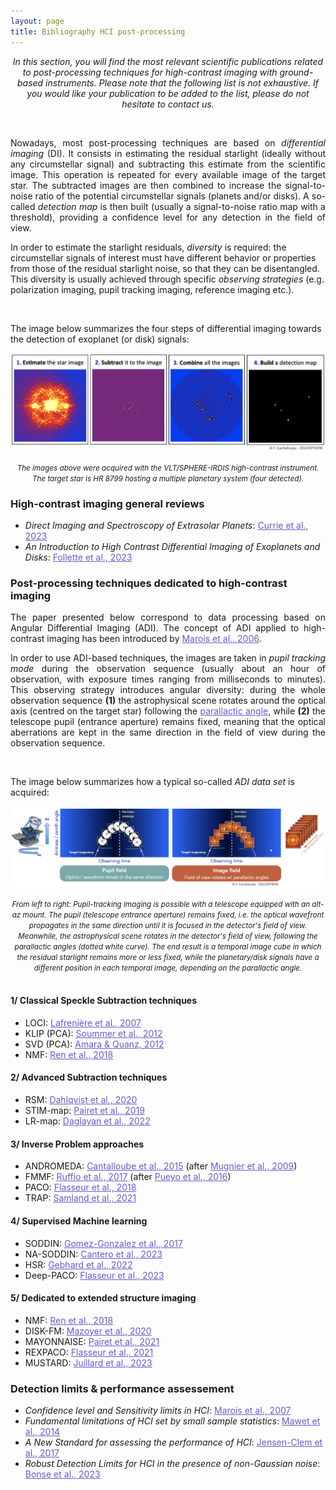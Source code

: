 ```yaml
---
layout: page
title: Bibliography HCI post-processing 
---
```

<link rel="stylesheet" href="https://www.w3schools.com/w3css/4/w3.css">

<i><center>In this section, you will find the most relevant scientific publications related to post-processing techniques for high-contrast imaging with ground-based instruments. Please note that the following list is not exhaustive. If you would like your publication to be added to the list, please do not hesitate to contact us.</center></i>

<br>

<p style='text-align: justify;'> Nowadays, most post-processing techniques are based on <i>differential imaging</i> (DI). It consists in estimating the residual starlight (ideally without any circumstellar signal) and subtracting this estimate from the scientific image. This operation is repeated for every available image of the target star. The subtracted images are then combined to increase the signal-to-noise ratio of the potential circumstellar signals (planets and/or disks). A so-called <i>detection map</i> is then built (usually a signal-to-noise ratio map with a threshold), providing a confidence level for any detection in the field of view.</p>

<p> In order to estimate the starlight residuals, <i>diversity</i> is required: the circumstellar signals of interest must have different behavior or properties from those of the residual starlight noise, so that they can be disentangled. This diversity is usually achieved through specific <i>observing strategies</i> (e.g. polarization imaging, pupil tracking imaging, reference imaging etc.). </p>
<br>
<p>The image below summarizes the four steps of differential imaging towards the detection of exoplanet (or disk) signals:</p>
<p align="center"> 
<img src="https://raw.githubusercontent.com/exoplanet-imaging-challenge/exoplanet-imaging-challenge.github.io/master/img/DIprocessing.png" />
</p>
<center><small><i> The images above were acquired with the VLT/SPHERE-IRDIS high-contrast instrument. The target star is HR 8799 hosting a multiple planetary system (four detected). </i></small></center>

### High-contrast imaging general reviews ###

* <i> Direct Imaging and Spectroscopy of Extrasolar Planets</i>: <a href="https://arxiv.org/pdf/2205.05696.pdf" style="text-decoration:underline;color:slateblue">Currie et al., 2023</a>
* <i> An Introduction to High Contrast Differential Imaging of Exoplanets and Disks</i>: <a href="https://iopscience.iop.org/article/10.1088/1538-3873/aceb31/pdf" style="text-decoration:underline;color:slateblue">Follette et al., 2023</a>
 

### Post-processing techniques dedicated to high-contrast imaging ###
<p style='text-align: justify;'>The paper presented below correspond to data processing based on Angular Differential Imaging (ADI). The concept of ADI applied to high-contrast imaging has been introduced by <a href='https://iopscience.iop.org/article/10.1086/500401/pdf' style="text-decoration:underline;color:slateblue">Marois et al., 2006</a>.</p>
<p style='text-align: justify;'>In order to use ADI-based techniques, the images are taken in <em>pupil tracking mode</em> during the observation sequence (usually about an hour of observation, with exposure times ranging from milliseconds to minutes). This observing strategy introduces angular diversity: during the whole observation sequence <strong>(1)</strong> the astrophysical scene rotates around the optical axis (centred on the target star) following the <a href='https://en.wikipedia.org/wiki/Parallactic_angle' style="text-decoration:underline;color:slateblue">parallactic angle</a>, while <strong>(2)</strong> the telescope pupil (entrance aperture) remains fixed, meaning that the optical aberrations are kept in the same direction in the field of view during the observation sequence.</p> 
<br>
<p>The image below summarizes how a typical so-called <em>ADI data set</em> is acquired:</p>
<p align="center"> 
<img src="https://raw.githubusercontent.com/exoplanet-imaging-challenge/exoplanet-imaging-challenge.github.io/master/img/HCI_ADIconcept.jpeg" />
</p>
<center><small><i> From left to right: Pupil-tracking imaging is possible with a telescope equipped with an alt-az mount. The pupil (telescope entrance aperture) remains fixed, i.e. the optical wavefront propagates in the same direction until it is focused in the detector's field of view. Meanwhile, the astrophysical scene rotates in the detector's field of view, following the parallactic angles (dotted white curve). The end result is a temporal image cube in which the residual starlight remains more or less fixed, while the planetary/disk signals have a different position in each temporal image, depending on the parallactic angle. </i></small></center>

<br>

#### 1/ Classical Speckle Subtraction techniques ####
* LOCI: <a href="https://arxiv.org/pdf/astro-ph/0702697.pdf" style="text-decoration:underline;color:slateblue">Lafrenière et al., 2007</a>
* KLIP (PCA): <a href="https://iopscience.iop.org/article/10.1088/2041-8205/755/2/L28/pdf" style="text-decoration:underline;color:slateblue">Soummer et al., 2012</a>
* SVD (PCA): <a href="https://arxiv.org/pdf/1207.6637.pdf" style="text-decoration:underline;color:slateblue">Amara & Quanz, 2012</a>
* NMF: <a href="https://iopscience.iop.org/article/10.3847/1538-4357/aaa1f2/pdf" style="text-decoration:underline;color:slateblue">Ren et al., 2018</a>

#### 2/ Advanced Subtraction techniques ####
* RSM: <a href="https://arxiv.org/pdf/1912.05412.pdf" style="text-decoration:underline;color:slateblue">Dahlqvist et al., 2020</a>
* STIM-map: <a href="(https://arxiv.org/pdf/1810.06895.pdf" style="text-decoration:underline;color:slateblue">Pairet et al., 2019</a>
* LR-map: <a href="https://arxiv.org/pdf/2210.10609.pdf" style="text-decoration:underline;color:slateblue">Daglayan et al., 2022</a>

#### 3/ Inverse Problem approaches ####
* ANDROMEDA: <a href="https://arxiv.org/pdf/1508.06406.pdf" style="text-decoration:underline;color:slateblue">Cantalloube et al., 2015</a> (after <a href="http://laurent.mugnier.free.fr/publis/Mugnier-JOSAA-09.pdf" style="text-decoration:underline;color:slateblue">Mugnier et al., 2009</a>)
* FMMF: <a href="https://arxiv.org/pdf/1705.05477.pdf" style="text-decoration:underline;color:slateblue">Ruffio et al., 2017</a> (after <a href="https://iopscience.iop.org/article/10.3847/0004-637X/824/2/117/pdf" style="text-decoration:underline;color:slateblue">Pueyo et al., 2016</a>)
* PACO: <a href="https://www.aanda.org/articles/aa/pdf/2018/10/aa32745-18.pdf" style="text-decoration:underline;color:slateblue">Flasseur et al., 2018</a>
* TRAP: <a href="https://arxiv.org/pdf/2011.12311.pdf" style="text-decoration:underline;color:slateblue">Samland et al., 2021</a>

#### 4/ Supervised Machine learning ####
* SODDIN: <a href="https://arxiv.org/pdf/1712.02841.pdf" style="text-decoration:underline;color:slateblue">Gomez-Gonzalez et al., 2017</a>
* NA-SODDIN: <a href="https://arxiv.org/pdf/2302.02854.pdf" style="text-decoration:underline;color:slateblue">Cantero et al., 2023</a>
* HSR: <a href="https://arxiv.org/pdf/2204.03439.pdf" style="text-decoration:underline;color:slateblue">Gebhard et al., 2022</a>  
* Deep-PACO: <a href="https://arxiv.org/pdf/2303.02461.pdf" style="text-decoration:underline;color:slateblue">Flasseur et al., 2023</a>

#### 5/ Dedicated to extended structure imaging ####
* NMF: <a href="https://iopscience.iop.org/article/10.3847/1538-4357/aaa1f2/pdf" style="text-decoration:underline;color:slateblue">Ren et al., 2018</a>
* DISK-FM: <a href="https://arxiv.org/pdf/2012.06790.pdf" style="text-decoration:underline;color:slateblue">Mazoyer et al., 2020</a>
* MAYONNAISE: <a href="https://arxiv.org/pdf/2008.05170.pdf" style="text-decoration:underline;color:slateblue">Pairet et al., 2021</a>
* REXPACO: <a href="https://arxiv.org/pdf/2104.09672.pdf" style="text-decoration:underline;color:slateblue">Flasseur et al., 2021</a>
* MUSTARD: <a href="https://arxiv.org/pdf/2309.14827.pdf" style="text-decoration:underline;color:slateblue">Juillard et al., 2023</a>

### Detection limits & performance assessement ###
* <i>Confidence level and Sensitivity limits in HCI</i>: <a href="https://browse.arxiv.org/pdf/0709.3548.pdf" style="text-decoration:underline;color:slateblue">Marois et al., 2007</a>
* <i>Fundamental limitations of HCI set by small sample statistics</i>: <a href="https://browse.arxiv.org/pdf/1407.2247.pdf" style="text-decoration:underline;color:slateblue">Mawet et al., 2014</a>
* <i>A New Standard for assessing the performance of HCI</i>: <a href="https://arxiv.org/pdf/1711.01215.pdf" style="text-decoration:underline;color:slateblue">Jensen-Clem et al., 2017</a>
* <i>Robust Detection Limits for HCI in the presence of non-Gaussian noise</i>: <a href="https://arxiv.org/pdf/1711.01215.pdf" style="text-decoration:underline;color:slateblue">Bonse et al., 2023</a>


